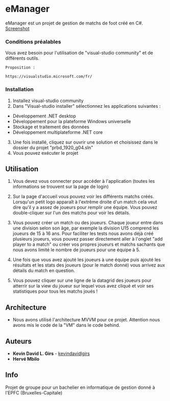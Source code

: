 # eManager
eManager est un projet de gestion de matchs de foot créé en C#. [Screenshot](https://imgur.com/a/2xnOQBS)

### Conditions préalables
Vous avez besoin pour l'utilisation de "visual-studio community" et de différents outils.

```
Proposition :

https://visualstudio.microsoft.com/fr/

```

### Installation
1) Installez visual-studio community
2) Dans "Visual-studio installer" sélectionnez les applications suivantes : 
- Développement .NET desktop
- Développement pour la plateforme Windows universelle
- Stockage et traitement des données
- Développement multiplateforme .NET core
3) Une fois installé, cliquez sur ouvrir une solution et choisissez dans le dossier du projet "prbd_1920_g04.sln"
4) Vous pouvez exécuter le projet

## Utilisation
1) Vous devez vous connecter pour accéder à l'application (toutes les informations se trouvent sur la page de login)

2) Sur la page d'accueil vous pouvez voir les différents matchs créés. Lorsqu'un petit logo apparaît à l'extrême droite d'un match cela veut dire qu'il y a assez de joueurs pour remplir une équipe. Vous pouvez double-cliquer sur l'un des matchs pour voir les détails.

3) Vous pouvez créer un match ou des joueurs. Chaque joueur entre dans une division selon son âge, par exemple la division U15 comprend les joueurs de 15 à 16 ans. Pour faciliter les tests nous avons déjà créé plusieurs joueurs, vous pouvez passer directement aller à l'onglet "add player to a match" ou créer vos propres joueurs et matchs sachants que nous avons limité le nombre de joueurs pour une équipe à 5.

4) Une fois que vous avez ajouté les joueurs à une équipe puis ajouté les résultats et les stats des joueurs (pour le match donné) vous arrivez aux détails du match en question.

5) Vous pouvez cliquer sur une ligne de la datagrid des joueurs pour atterrir sur la view du joueur sur lequel vous avez cliqué et voir ses statistiques pour tous les matchs joués !

## Architecture
- Nous avons utilisé l'architecture MVVM pour ce projet. Attention nous avons mis le code de la "VM" dans le code behind.

## Auteurs
* **Kevin David L. Girs** - [kevindavidlgirs](https://github.com/kevindavidlgirs)
* **Hervé Mbilo**

## Info
Projet de groupe pour un bachelier en informatique de gestion donné à l'EPFC (Bruxelles-Capitale)
